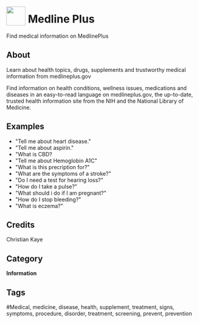 # <img src="https://raw.githack.com/FortAwesome/Font-Awesome/master/svgs/solid/laptop-medical.svg" card_color="#22A7F0" width="50" height="50" style="vertical-align:bottom"/> Medline Plus
Find medical information on MedlinePlus

## About
Learn about health topics, drugs, supplements and trustworthy medical information from medlineplus.gov

Find information on health conditions, wellness issues, medications and diseases in an easy-to-read language on medlineplus.gov, the up-to-date, trusted health information site from the NIH and the National Library of Medicine.

## Examples
* "Tell me about heart disease."
* "Tell me about aspirin."
* "What is CBD?
* "Tell me about Hemoglobin A1C"
* "What is this precription for?"
* "What are the symptoms of a stroke?"
* "Do I need a test for hearing loss?"
* "How do I take a pulse?"
* "What should i do if I am pregnant?"
* "How do I stop bleeding?"
* "What is eczema?"

## Credits
Christian Kaye

## Category
**Information**

## Tags
#Medical, medicine, disease, health, supplement, treatment, signs, symptoms, procedure, disorder, treatment, screening, prevent, prevention

